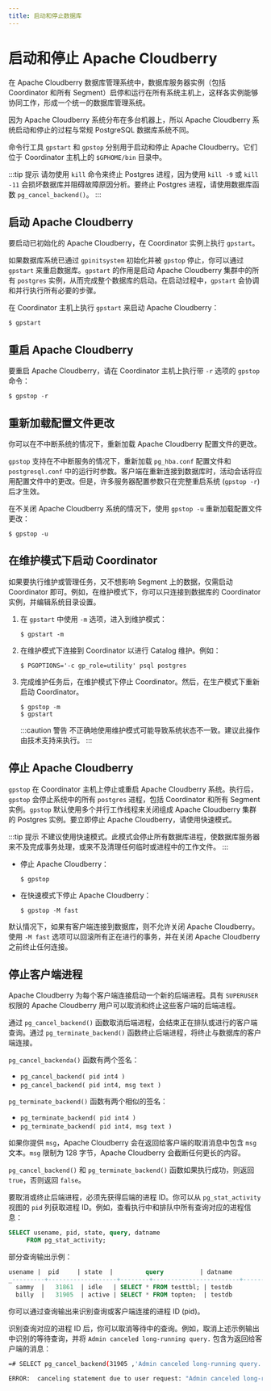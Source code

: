 ```yaml
---
title: 启动和停止数据库
---
```


# 启动和停止 Apache Cloudberry

在 Apache Cloudberry 数据库管理系统中，数据库服务器实例（包括 Coordinator 和所有 Segment）启停和运行在所有系统主机上，这样各实例能够协同工作，形成一个统一的数据库管理系统。

因为 Apache Cloudberry 系统分布在多台机器上，所以 Apache Cloudberry 系统启动和停止的过程与常规 PostgreSQL 数据库系统不同。

命令行工具 `gpstart` 和 `gpstop` 分别用于启动和停止 Apache Cloudberry。它们位于 Coordinator 主机上的 `$GPHOME/bin` 目录中。

:::tip 提示
请勿使用 `kill` 命令来终止 Postgres 进程，因为使用 `kill -9` 或 `kill -11` 会损坏数据库并阻碍故障原因分析。要终止 Postgres 进程，请使用数据库函数 `pg_cancel_backend()`。
:::

## 启动 Apache Cloudberry

要启动已初始化的 Apache Cloudberry，在 Coordinator 实例上执行 `gpstart`。

如果数据库系统已通过 `gpinitsystem` 初始化并被 `gpstop` 停止，你可以通过 `gpstart` 来重启数据库。`gpstart` 的作用是启动 Apache Cloudberry 集群中的所有 `postgres` 实例，从而完成整个数据库的启动。在启动过程中，`gpstart` 会协调和并行执行所有必要的步骤。

在 Coordinator 主机上执行 `gpstart` 来启动 Apache Cloudberry：

```shell
$ gpstart
```

## 重启 Apache Cloudberry

要重启 Apache Cloudberry，请在 Coordinator 主机上执行带 `-r` 选项的 `gpstop` 命令：

```shell
$ gpstop -r
```

## 重新加载配置文件更改

你可以在不中断系统的情况下，重新加载 Apache Cloudberry 配置文件的更改。

`gpstop` 支持在不中断服务的情况下，重新加载 `pg_hba.conf` 配置文件和 `postgresql.conf` 中的运行时参数。客户端在重新连接到数据库时，活动会话将应用配置文件中的更改。但是，许多服务器配置参数只在完整重启系统 (`gpstop -r`) 后才生效。

在不关闭 Apache Cloudberry 系统的情况下，使用 `gpstop -u` 重新加载配置文件更改：

```shell
$ gpstop -u
```

## 在维护模式下启动 Coordinator

如果要执行维护或管理任务，又不想影响 Segment 上的数据，仅需启动 Coordinator 即可。例如，在维护模式下，你可以只连接到数据库的 Coordinator 实例，并编辑系统目录设置。

1. 在 `gpstart` 中使用 `-m` 选项，进入到维护模式：

    ```shell
    $ gpstart -m
    ```

2. 在维护模式下连接到 Coordinator 以进行 Catalog 维护。例如：

    ```shell
    $ PGOPTIONS='-c gp_role=utility' psql postgres
    ```

3. 完成维护任务后，在维护模式下停止 Coordinator。然后，在生产模式下重新启动 Coordinator。

    ```shell
    $ gpstop -m
    $ gpstart
    ```

    :::caution 警告
    不正确地使用维护模式可能导致系统状态不一致。建议此操作由技术支持来执行。
    :::

## 停止 Apache Cloudberry

`gpstop` 在 Coordinator 主机上停止或重启 Apache Cloudberry 系统。执行后，`gpstop` 会停止系统中的所有 `postgres` 进程，包括 Coordinator 和所有 Segment 实例。`gpstop` 默认使用多个并行工作线程来关闭组成 Apache Cloudberry 集群的 Postgres 实例。要立即停止 Apache Cloudberry，请使用快速模式。

:::tip 提示
不建议使用快速模式。此模式会停止所有数据库进程，使数据库服务器来不及完成事务处理，或来不及清理任何临时或进程中的工作文件。
:::

- 停止 Apache Cloudberry：

    ```shell
    $ gpstop
    ```

- 在快速模式下停止 Apache Cloudberry：

    ```shell
    $ gpstop -M fast
    ```

默认情况下，如果有客户端连接到数据库，则不允许关闭 Apache Cloudberry。使用 `-M fast` 选项可以回滚所有正在进行的事务，并在关闭 Apache Cloudberry 之前终止任何连接。

## 停止客户端进程

Apache Cloudberry 为每个客户端连接启动一个新的后端进程。具有 `SUPERUSER` 权限的 Apache Cloudberry 用户可以取消和终止这些客户端的后端进程。

通过 `pg_cancel_backend()` 函数取消后端进程，会结束正在排队或进行的客户端查询。通过 `pg_terminate_backend()` 函数终止后端进程，将终止与数据库的客户端连接。

`pg_cancel_backenda()` 函数有两个签名：

- `pg_cancel_backend( pid int4 )`
- `pg_cancel_backend( pid int4, msg text )`

`pg_terminate_backend()` 函数有两个相似的签名：

- `pg_terminate_backend( pid int4 )`
- `pg_terminate_backend( pid int4, msg text )`

如果你提供 `msg`，Apache Cloudberry 会在返回给客户端的取消消息中包含 `msg` 文本。`msg` 限制为 128 字节，Apache Cloudberry 会截断任何更长的内容。

`pg_cancel_backend()` 和 `pg_terminate_backend()` 函数如果执行成功，则返回 `true`，否则返回 `false`。

要取消或终止后端进程，必须先获得后端的进程 ID。你可以从 `pg_stat_activity` 视图的 `pid` 列获取进程 ID。例如，查看执行中和排队中所有查询对应的进程信息：

```sql
SELECT usename, pid, state, query, datname
     FROM pg_stat_activity;
```

部分查询输出示例：

```sql
usename |  pid     | state  |         query          | datname
_---------+-------------------+--------+------------------------+---------_
  sammy  |   31861  | idle   | SELECT * FROM testtbl; | testdb
  billy  |   31905  | active | SELECT * FROM topten;  | testdb
```

你可以通过查询输出来识别查询或客户端连接的进程 ID (pid)。

识别查询对应的进程 ID 后，你可以取消等待中的查询。例如，取消上述示例输出中识别的等待查询，并将 `Admin canceled long-running query.` 包含为返回给客户端的消息：

```bash
=# SELECT pg_cancel_backend(31905 ,'Admin canceled long-running query.');

ERROR:  canceling statement due to user request: "Admin canceled long-running query."
```
